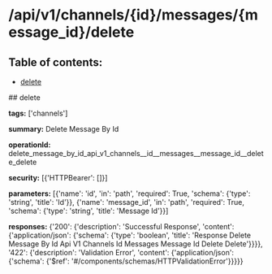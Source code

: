# /api/v1/channels/{id}/messages/{message_id}/delete

## Table of contents:
- [delete](#delete)

<a name="delete" />
## delete

**tags:** ['channels']

**summary:** Delete Message By Id

**operationId:** delete_message_by_id_api_v1_channels__id__messages__message_id__delete_delete

**security:** [{'HTTPBearer': []}]

**parameters:** [{'name': 'id', 'in': 'path', 'required': True, 'schema': {'type': 'string', 'title': 'Id'}}, {'name': 'message_id', 'in': 'path', 'required': True, 'schema': {'type': 'string', 'title': 'Message Id'}}]

**responses:** {'200': {'description': 'Successful Response', 'content': {'application/json': {'schema': {'type': 'boolean', 'title': 'Response Delete Message By Id Api V1 Channels  Id  Messages  Message Id  Delete Delete'}}}}, '422': {'description': 'Validation Error', 'content': {'application/json': {'schema': {'$ref': '#/components/schemas/HTTPValidationError'}}}}}

